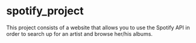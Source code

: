 # spotify_project

This project consists of a website that allows you to use the Spotify API in order to search up for an artist and browse her/his albums.

